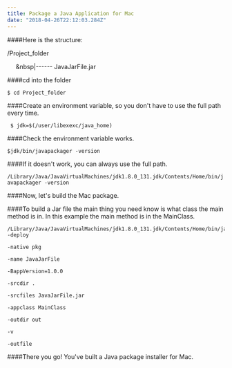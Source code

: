 ```yaml
---
title: Package a Java Application for Mac 
date: "2018-04-26T22:12:03.284Z"
---
```


####Here is the structure:

/Project_folder

&nbsp;&nbsp;&nbsp;&nbsp;&nbsp;&nbsp|------ JavaJarFile.jar

####cd into the folder

``` $ cd Project_folder ```

####Create an environment variable, so you don't have to use the full path every time.

``` $ jdk=$(/user/libexexc/java_home)```

####Check the environment variable works.

```$jdk/bin/javapackager -version```

####If it doesn't work, you can always use the full path.

```/Library/Java/JavaVirtualMachines/jdk1.8.0_131.jdk/Contents/Home/bin/javapackager -version```

####Now, let's build the Mac package.

####To build a Jar file the main thing you need know is what class the main method is in. In this example the main method is in the MainClass.

```
/Library/Java/JavaVirtualMachines/jdk1.8.0_131.jdk/Contents/Home/bin/javapackager -deploy 
                                                                                  -native pkg
                                                                                  -name JavaJarFile 
                                                                                  -BappVersion=1.0.0 
                                                                                  -srcdir . 
                                                                                  -srcfiles JavaJarFile.jar
                                                                                  -appclass MainClass 
                                                                                  -outdir out 
                                                                                  -v 
                                                                                  -outfile 
``` 

####There you go! You've built a Java package installer for Mac.